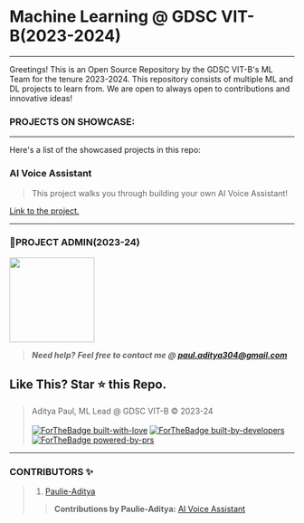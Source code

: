 # Machine Learning @ GDSC VIT-B(2023-2024)
---
Greetings! This is an Open Source Repository by the GDSC VIT-B's ML Team for the tenure 2023-2024. This repository consists of multiple ML and DL projects to learn from. We are open to always open to contributions and innovative ideas!</br>

### PROJECTS ON SHOWCASE:
---
Here's a list of the showcased projects in this repo:

### AI Voice Assistant

> This project walks you through building your own AI Voice Assistant! 

<a href="https://github.com/DSCVITBHOPAL/ML-Projects/tree/fb66a62d95658c3fd185bf5f7e6c075df453684f/AI%20Voice%20Assistant">Link to the project.</a>

---
### 👤PROJECT ADMIN(2023-24)


<a href="https://github.com/Paulie-Aditya"><img src="https://avatars.githubusercontent.com/u/122125787?v=4" width=150px height=150px/></a> 

> **_Need help?_** 
> **_Feel free to contact me @ [paul.aditya304@gmail.com](mailto:paul.aditya304@gmail.com?Subject=ML@DSC-VIT)_**

## Like This? Star ⭐ this Repo.

> Aditya Paul, ML Lead @ GDSC VIT-B &copy; 2023-24
<br><br>
[![ForTheBadge built-with-love](http://ForTheBadge.com/images/badges/built-with-love.svg)](https://github.com/Paulie-Aditya)
[![ForTheBadge built-by-developers](http://ForTheBadge.com/images/badges/built-by-developers.svg)](https://github.com/Paulie-Aditya)
[![ForTheBadge powered-by-prs](https://forthebadge.com/images/badges/powered-by-pull-requests.svg)](https://github.com/Paulie-Aditya)

***

### CONTRIBUTORS ✨
> 1. [Paulie-Aditya](https://github.com/Paulie-Aditya)
>> __Contributions by Paulie-Aditya:__
>> [AI Voice Assistant](https://github.com/DSCVITBHOPAL/ML-Projects/tree/fb66a62d95658c3fd185bf5f7e6c075df453684f/AI%20Voice%20Assistant) 


